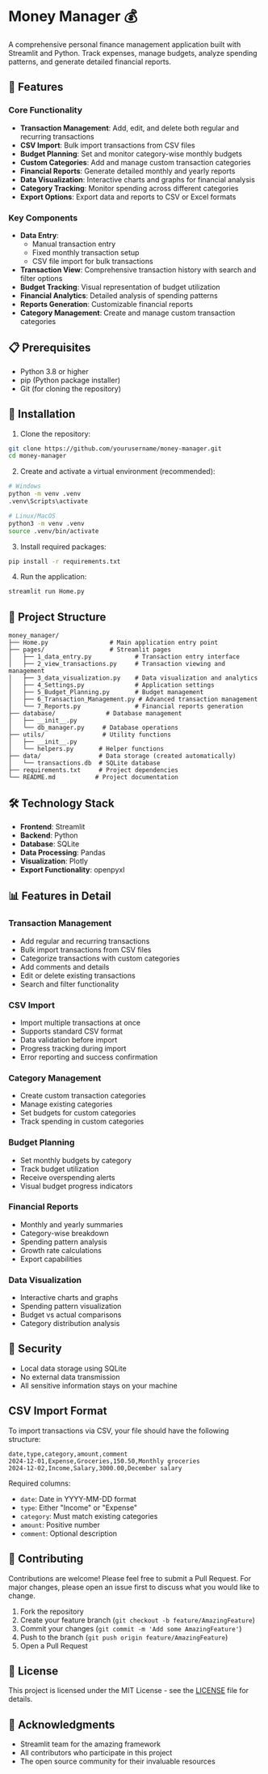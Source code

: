 # Money Manager 💰

A comprehensive personal finance management application built with Streamlit and Python. Track expenses, manage budgets, analyze spending patterns, and generate detailed financial reports.

## 🌟 Features

### Core Functionality
- **Transaction Management**: Add, edit, and delete both regular and recurring transactions
- **CSV Import**: Bulk import transactions from CSV files
- **Budget Planning**: Set and monitor category-wise monthly budgets
- **Custom Categories**: Add and manage custom transaction categories
- **Financial Reports**: Generate detailed monthly and yearly reports
- **Data Visualization**: Interactive charts and graphs for financial analysis
- **Category Tracking**: Monitor spending across different categories
- **Export Options**: Export data and reports to CSV or Excel formats

### Key Components
- **Data Entry**:
  - Manual transaction entry
  - Fixed monthly transaction setup
  - CSV file import for bulk transactions
- **Transaction View**: Comprehensive transaction history with search and filter options
- **Budget Tracking**: Visual representation of budget utilization
- **Financial Analytics**: Detailed analysis of spending patterns
- **Reports Generation**: Customizable financial reports
- **Category Management**: Create and manage custom transaction categories

## 📋 Prerequisites

- Python 3.8 or higher
- pip (Python package installer)
- Git (for cloning the repository)

## 🚀 Installation

1. Clone the repository:
```bash
git clone https://github.com/yourusername/money-manager.git
cd money-manager
```

2. Create and activate a virtual environment (recommended):
```bash
# Windows
python -m venv .venv
.venv\Scripts\activate

# Linux/MacOS
python3 -m venv .venv
source .venv/bin/activate
```

3. Install required packages:
```bash
pip install -r requirements.txt
```

4. Run the application:
```bash
streamlit run Home.py
```

## 📁 Project Structure

```
money_manager/
├── Home.py                 # Main application entry point
├── pages/                  # Streamlit pages
│   ├── 1_data_entry.py            # Transaction entry interface
│   ├── 2_view_transactions.py     # Transaction viewing and management
│   ├── 3_data_visualization.py    # Data visualization and analytics
│   ├── 4_Settings.py              # Application settings
│   ├── 5_Budget_Planning.py       # Budget management
│   ├── 6_Transaction_Management.py # Advanced transaction management
│   └── 7_Reports.py               # Financial reports generation
├── database/              # Database management
│   ├── __init__.py
│   └── db_manager.py     # Database operations
├── utils/                # Utility functions
│   ├── __init__.py
│   └── helpers.py       # Helper functions
├── data/                # Data storage (created automatically)
│   └── transactions.db  # SQLite database
├── requirements.txt     # Project dependencies
└── README.md           # Project documentation
```

## 🛠️ Technology Stack

- **Frontend**: Streamlit
- **Backend**: Python
- **Database**: SQLite
- **Data Processing**: Pandas
- **Visualization**: Plotly
- **Export Functionality**: openpyxl

## 📊 Features in Detail

### Transaction Management
- Add regular and recurring transactions
- Bulk import transactions from CSV files
- Categorize transactions with custom categories
- Add comments and details
- Edit or delete existing transactions
- Search and filter functionality

### CSV Import
- Import multiple transactions at once
- Supports standard CSV format
- Data validation before import
- Progress tracking during import
- Error reporting and success confirmation

### Category Management
- Create custom transaction categories
- Manage existing categories
- Set budgets for custom categories
- Track spending in custom categories

### Budget Planning
- Set monthly budgets by category
- Track budget utilization
- Receive overspending alerts
- Visual budget progress indicators

### Financial Reports
- Monthly and yearly summaries
- Category-wise breakdown
- Spending pattern analysis
- Growth rate calculations
- Export capabilities

### Data Visualization
- Interactive charts and graphs
- Spending pattern visualization
- Budget vs actual comparisons
- Category distribution analysis

## 🔐 Security

- Local data storage using SQLite
- No external data transmission
- All sensitive information stays on your machine

## CSV Import Format

To import transactions via CSV, your file should have the following structure:
```
date,type,category,amount,comment
2024-12-01,Expense,Groceries,150.50,Monthly groceries
2024-12-02,Income,Salary,3000.00,December salary
```

Required columns:
- `date`: Date in YYYY-MM-DD format
- `type`: Either "Income" or "Expense"
- `category`: Must match existing categories
- `amount`: Positive number
- `comment`: Optional description

## 🤝 Contributing

Contributions are welcome! Please feel free to submit a Pull Request. For major changes, please open an issue first to discuss what you would like to change.

1. Fork the repository
2. Create your feature branch (`git checkout -b feature/AmazingFeature`)
3. Commit your changes (`git commit -m 'Add some AmazingFeature'`)
4. Push to the branch (`git push origin feature/AmazingFeature`)
5. Open a Pull Request

## 📝 License

This project is licensed under the MIT License - see the [LICENSE](LICENSE) file for details.

## 🙏 Acknowledgments

- Streamlit team for the amazing framework
- All contributors who participate in this project
- The open source community for their invaluable resources